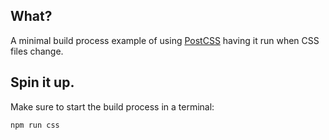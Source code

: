 ## What?

A minimal build process example of using [PostCSS](https://postcss.org) having it run when CSS files change.

## Spin it up.

Make sure to start the build process in a terminal:

```
npm run css
```

